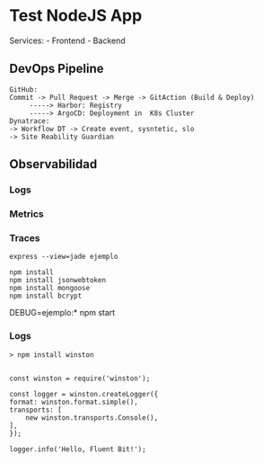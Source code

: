 # Test NodeJS App

Services: 
    - Frontend
    - Backend

## DevOps Pipeline
    GitHub: 
    Commit -> Pull Request -> Merge -> GitAction (Build & Deploy) 
         -----> Harbor: Registry
         -----> ArgoCD: Deployment in  K8s Cluster
    Dynatrace:
    -> Workflow DT -> Create event, sysntetic, slo
    -> Site Reability Guardian

## Observabilidad
### Logs
### Metrics
### Traces

    express --view=jade ejemplo

    npm install
    npm install jsonwebtoken
    npm install mongoose
    npm install bcrypt

DEBUG=ejemplo:* npm start


### Logs
    > npm install winston


    const winston = require('winston');

    const logger = winston.createLogger({
    format: winston.format.simple(),
    transports: [
        new winston.transports.Console(),
    ],
    });

    logger.info('Hello, Fluent Bit!');
